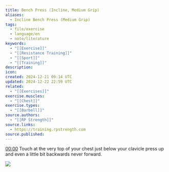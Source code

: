 ```yaml
---
title: Bench Press (Incline, Medium Grip)
aliases:
  - Incline Bench Press (Medium Grip)
tags:
  - file/exercise
  - language/en
  - note/literature
keywords:
  - "[[Exercise]]"
  - "[[Resistance Training]]"
  - "[[Sport]]"
  - "[[Training]]"
description: 
icon: 
created: 2024-12-21 09:14 UTC
updated: 2024-12-22 22:59 UTC
related:
  - "[[Exercises]]"
exercise.muscles:
  - "[[Chest]]"
exercise.types:
  - "[[Barbell]]"
source.authors:
  - "[[RP Strength]]"
source.links:
  - https://training.rpstrength.com
source.published: 
---
```


[00:00](https://www.youtube.com/watch?v=lJ2o89kcnxY&t=0) Touch at the very top of your chest just below your clavicle press up and even a little bit backwards never forward.

![](https://www.youtube.com/watch?v=lJ2o89kcnxY)

